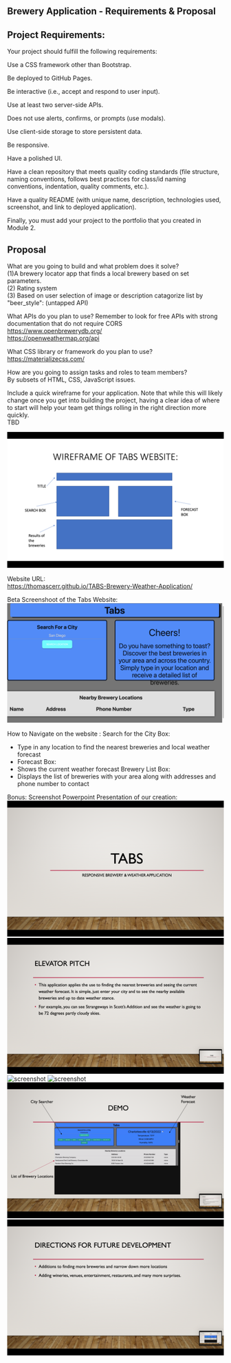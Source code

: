 ## Brewery Application - Requirements & Proposal


## Project Requirements:

Your project should fulfill the following requirements:

Use a CSS framework other than Bootstrap.

Be deployed to GitHub Pages.

Be interactive (i.e., accept and respond to user input).

Use at least two server-side APIs.

Does not use alerts, confirms, or prompts (use modals).

Use client-side storage to store persistent data.

Be responsive.

Have a polished UI.

Have a clean repository that meets quality coding standards (file structure, naming conventions, follows best practices for class/id naming conventions, indentation, quality comments, etc.).

Have a quality README (with unique name, description, technologies used, screenshot, and link to deployed application).

Finally, you must add your project to the portfolio that you created in Module 2.


## Proposal

What are you going to build and what problem does it solve?<br/>
(1)A brewery locator app that finds a local brewery based on set parameters.<br/>
(2) Rating system <br/>
(3) Based on user selection of image or description catagorize list by  "beer_style": (untapped API)

What APIs do you plan to use? Remember to look for free APIs with strong documentation that do not require CORS<br/>
https://www.openbrewerydb.org/ <br/>
https://openweathermap.org/api<br/>


What CSS library or framework do you plan to use?<br/>
https://materializecss.com/

How are you going to assign tasks and roles to team members?<br/>
By subsets of HTML, CSS, JavaScript issues.

Include a quick wireframe for your application. Note that while this will likely change once you get into building the project, having a clear idea of where to start 
will help your team get things rolling in the right direction more quickly.<br/>
TBD

![ScreenShot](./assets/images/Wireframe.png)

Website URL:<br/>
https://thomascerr.github.io/TABS-Brewery-Weather-Application/

Beta Screenshoot of the Tabs Website:
![ScreenShot](./assets/images/Screen%20Shot%202022-04-14%20at%206.50.09%20PM.png)

How to Navigate on the website : 
Search for the City Box: 
 - Type in any location to find the nearest breweries and local weather forecast
 - Forecast Box: 
 - Shows the current weather forecast
 Brewery List Box: 
 - Displays the list of breweries with your area along with addresses and phone number to contact

Bonus: Screenshot Powerpoint Presentation of our creation:
![screenshot](./assets/images/Screen%20Shot%202022-04-16%20at%206.49.36%20PM.png)
![screenshot](./assets/images/Screen%20Shot%202022-04-16%20at%206.49.38%20PM.png)
![screenshot](./assets/images/Screen%20Shot%202022-04-16%20at%206.49.39%20PM.png)
![screenshot](./assets/images/Screen%20Shot%202022-04-16%20at%206.49.41%20PM.png)
![screenshot](./assets/images/Screen%20Shot%202022-04-16%20at%206.49.43%20PM.png)
![screenshot](./assets/images/Screen%20Shot%202022-04-16%20at%206.49.46%20PM.png)
